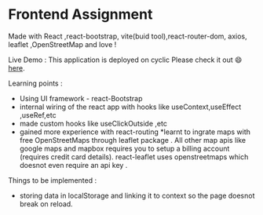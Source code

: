# Frontend Assignment
Made with React ,react-bootstrap, vite(buid tool),react-router-dom, axios, leaflet ,OpenStreetMap and love !

Live Demo :
This application is deployed on cyclic Please check it out :smile: [here](https://aquamarine-sherbet-ad576d.netlify.app/).


Learning points :
* Using UI framework - react-Bootstrap
* internal wiring of the react app with hooks like useContext,useEffect ,useRef,etc
* made custom hooks like useClickOutside ,etc
* gained more experience with react-routing
*learnt to ingrate maps with free OpenStreetMaps through leaflet package . 
All other map apis like google maps and mapbox requires you to setup a billing account (requires credit card details).
react-leaflet uses openstreetmaps which doesnot even require an api key .

Things to be implemented :
* storing data in localStorage and linking it to context so the page doesnot break on reload.
